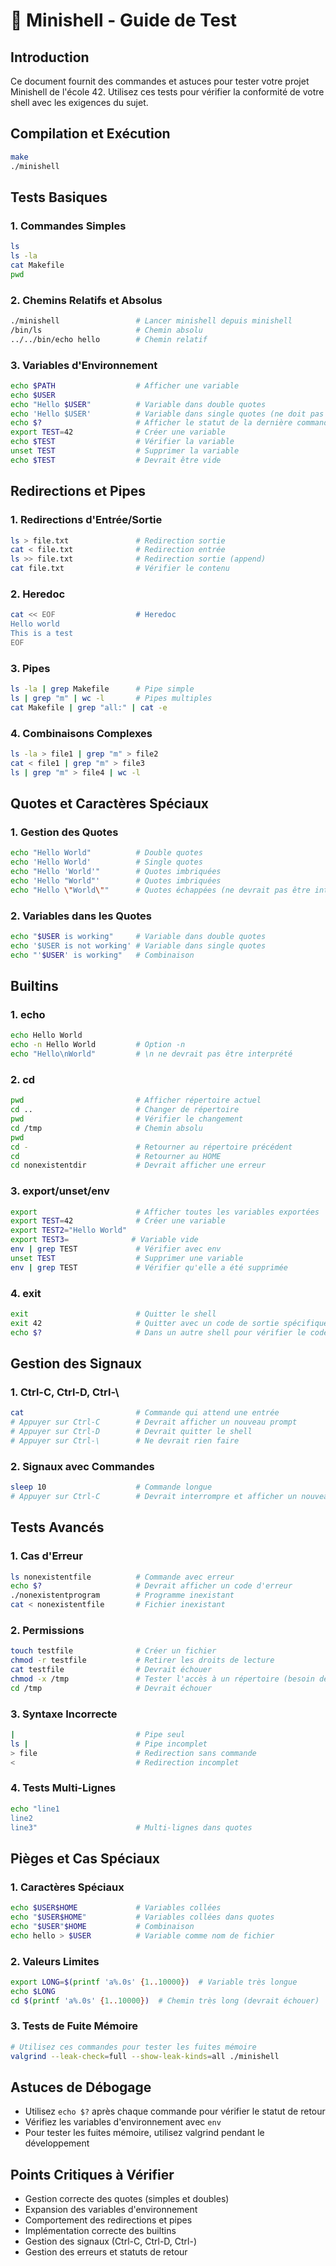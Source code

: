 # 🐚 Minishell - Guide de Test

## Introduction

Ce document fournit des commandes et astuces pour tester votre projet Minishell de l'école 42. Utilisez ces tests pour vérifier la conformité de votre shell avec les exigences du sujet.

## Compilation et Exécution

```bash
make
./minishell
```

## Tests Basiques

### 1. Commandes Simples

```bash
ls
ls -la
cat Makefile
pwd
```

### 2. Chemins Relatifs et Absolus

```bash
./minishell                 # Lancer minishell depuis minishell
/bin/ls                     # Chemin absolu
../../bin/echo hello        # Chemin relatif
```

### 3. Variables d'Environnement

```bash
echo $PATH                  # Afficher une variable
echo $USER
echo "Hello $USER"          # Variable dans double quotes
echo 'Hello $USER'          # Variable dans single quotes (ne doit pas être interprétée)
echo $?                     # Afficher le statut de la dernière commande
export TEST=42              # Créer une variable
echo $TEST                  # Vérifier la variable
unset TEST                  # Supprimer la variable
echo $TEST                  # Devrait être vide
```

## Redirections et Pipes

### 1. Redirections d'Entrée/Sortie

```bash
ls > file.txt               # Redirection sortie
cat < file.txt              # Redirection entrée
ls >> file.txt              # Redirection sortie (append)
cat file.txt                # Vérifier le contenu
```

### 2. Heredoc

```bash
cat << EOF                  # Heredoc
Hello world
This is a test
EOF
```

### 3. Pipes

```bash
ls -la | grep Makefile      # Pipe simple
ls | grep "m" | wc -l       # Pipes multiples
cat Makefile | grep "all:" | cat -e
```

### 4. Combinaisons Complexes

```bash
ls -la > file1 | grep "m" > file2
cat < file1 | grep "m" > file3
ls | grep "m" > file4 | wc -l
```

## Quotes et Caractères Spéciaux

### 1. Gestion des Quotes

```bash
echo "Hello World"          # Double quotes
echo 'Hello World'          # Single quotes
echo "Hello 'World'"        # Quotes imbriquées
echo 'Hello "World"'        # Quotes imbriquées
echo "Hello \"World\""      # Quotes échappées (ne devrait pas être interprété)
```

### 2. Variables dans les Quotes

```bash
echo "$USER is working"     # Variable dans double quotes
echo '$USER is not working' # Variable dans single quotes
echo "'$USER' is working"   # Combinaison
```

## Builtins

### 1. echo

```bash
echo Hello World
echo -n Hello World         # Option -n
echo "Hello\nWorld"         # \n ne devrait pas être interprété
```

### 2. cd

```bash
pwd                         # Afficher répertoire actuel
cd ..                       # Changer de répertoire
pwd                         # Vérifier le changement
cd /tmp                     # Chemin absolu
pwd
cd -                        # Retourner au répertoire précédent
cd                          # Retourner au HOME
cd nonexistentdir           # Devrait afficher une erreur
```

### 3. export/unset/env

```bash
export                      # Afficher toutes les variables exportées
export TEST=42              # Créer une variable
export TEST2="Hello World"
export TEST3=              # Variable vide
env | grep TEST             # Vérifier avec env
unset TEST                  # Supprimer une variable
env | grep TEST             # Vérifier qu'elle a été supprimée
```

### 4. exit

```bash
exit                        # Quitter le shell
exit 42                     # Quitter avec un code de sortie spécifique
echo $?                     # Dans un autre shell pour vérifier le code
```

## Gestion des Signaux

### 1. Ctrl-C, Ctrl-D, Ctrl-\

```bash
cat                         # Commande qui attend une entrée
# Appuyer sur Ctrl-C        # Devrait afficher un nouveau prompt
# Appuyer sur Ctrl-D        # Devrait quitter le shell
# Appuyer sur Ctrl-\        # Ne devrait rien faire
```

### 2. Signaux avec Commandes

```bash
sleep 10                    # Commande longue
# Appuyer sur Ctrl-C        # Devrait interrompre et afficher un nouveau prompt
```

## Tests Avancés

### 1. Cas d'Erreur

```bash
ls nonexistentfile          # Commande avec erreur
echo $?                     # Devrait afficher un code d'erreur
./nonexistentprogram        # Programme inexistant
cat < nonexistentfile       # Fichier inexistant
```

### 2. Permissions

```bash
touch testfile              # Créer un fichier
chmod -r testfile           # Retirer les droits de lecture
cat testfile                # Devrait échouer
chmod -x /tmp               # Tester l'accès à un répertoire (besoin de sudo)
cd /tmp                     # Devrait échouer
```

### 3. Syntaxe Incorrecte

```bash
|                           # Pipe seul
ls |                        # Pipe incomplet
> file                      # Redirection sans commande
<                           # Redirection incomplet
```

### 4. Tests Multi-Lignes

```bash
echo "line1
line2
line3"                      # Multi-lignes dans quotes
```

## Pièges et Cas Spéciaux

### 1. Caractères Spéciaux

```bash
echo $USER$HOME             # Variables collées
echo "$USER$HOME"           # Variables collées dans quotes
echo "$USER"$HOME           # Combinaison
echo hello > $USER          # Variable comme nom de fichier
```

### 2. Valeurs Limites

```bash
export LONG=$(printf 'a%.0s' {1..10000})  # Variable très longue
echo $LONG
cd $(printf 'a%.0s' {1..10000})  # Chemin très long (devrait échouer)
```

### 3. Tests de Fuite Mémoire

```bash
# Utilisez ces commandes pour tester les fuites mémoire
valgrind --leak-check=full --show-leak-kinds=all ./minishell
```

## Astuces de Débogage

- Utilisez `echo $?` après chaque commande pour vérifier le statut de retour
- Vérifiez les variables d'environnement avec `env`
- Pour tester les fuites mémoire, utilisez valgrind pendant le développement

## Points Critiques à Vérifier

- Gestion correcte des quotes (simples et doubles)
- Expansion des variables d'environnement
- Comportement des redirections et pipes
- Implémentation correcte des builtins
- Gestion des signaux (Ctrl-C, Ctrl-D, Ctrl-\)
- Gestion des erreurs et statuts de retour
